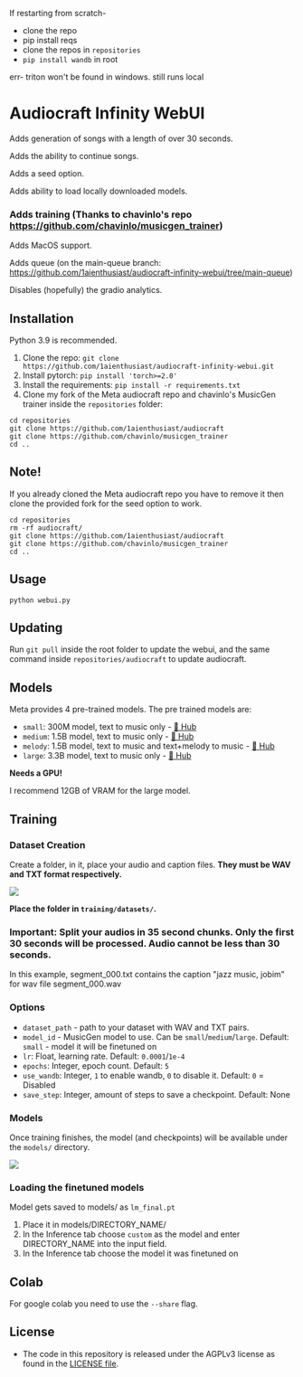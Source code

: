 If restarting from scratch-
 - clone the repo
 - pip install reqs
 - clone the repos in `repositories`
 - `pip install wandb` in root

err- triton won't be found in windows. still runs local


# Audiocraft Infinity WebUI

Adds generation of songs with a length of over 30 seconds.

Adds the ability to continue songs.

Adds a seed option.

Adds ability to load locally downloaded models.

### Adds training (Thanks to chavinlo's repo https://github.com/chavinlo/musicgen_trainer)

Adds MacOS support. 

Adds queue (on the main-queue branch: https://github.com/1aienthusiast/audiocraft-infinity-webui/tree/main-queue)

Disables (hopefully) the gradio analytics.

## Installation
Python 3.9 is recommended.

1. Clone the repo:
`git clone https://github.com/1aienthusiast/audiocraft-infinity-webui.git`
2. Install pytorch:
`pip install 'torch>=2.0'`
3. Install the requirements:
`pip install -r requirements.txt`
4. Clone my fork of the Meta audiocraft repo and chavinlo's MusicGen trainer inside the `repositories` folder:
```
cd repositories
git clone https://github.com/1aienthusiast/audiocraft
git clone https://github.com/chavinlo/musicgen_trainer
cd ..
```
## Note!
If you already cloned the Meta audiocraft repo you have to remove it then clone the provided fork for the seed option to work.
```
cd repositories
rm -rf audiocraft/
git clone https://github.com/1aienthusiast/audiocraft
git clone https://github.com/chavinlo/musicgen_trainer
cd ..
```

## Usage
```python webui.py```

## Updating
Run `git pull` inside the root folder to update the webui, and the same command inside `repositories/audiocraft` to update audiocraft.

## Models

Meta provides 4 pre-trained models. The pre trained models are:
- `small`: 300M model, text to music only - [🤗 Hub](https://huggingface.co/facebook/musicgen-small)
- `medium`: 1.5B model, text to music only - [🤗 Hub](https://huggingface.co/facebook/musicgen-medium)
- `melody`: 1.5B model, text to music and text+melody to music - [🤗 Hub](https://huggingface.co/facebook/musicgen-melody)
- `large`: 3.3B model, text to music only - [🤗 Hub](https://huggingface.co/facebook/musicgen-large)

**Needs a GPU!**

I recommend 12GB of VRAM for the large model.

## Training

### Dataset Creation

Create a folder, in it, place your audio and caption files. **They must be WAV and TXT format respectively.**

![](https://i.imgur.com/AlDlqBI.png)

**Place the folder in `training/datasets/`.**

### Important: Split your audios in 35 second chunks. Only the first 30 seconds will be processed. Audio cannot be less than 30 seconds.

In this example, segment_000.txt contains the caption "jazz music, jobim" for wav file segment_000.wav

### Options

- `dataset_path` - path to your dataset with WAV and TXT pairs.
- `model_id` - MusicGen model to use. Can be `small`/`medium`/`large`. Default: `small` - model it will be finetuned on
- `lr`: Float, learning rate. Default: `0.0001`/`1e-4`
- `epochs`: Integer, epoch count. Default: `5`
- `use_wandb`: Integer, `1` to enable wandb, `0` to disable it. Default: `0` = Disabled
- `save_step`: Integer, amount of steps to save a checkpoint. Default: None

### Models

Once training finishes, the model (and checkpoints) will be available under the `models/` directory.

![](https://i.imgur.com/Mu19EPb.png)

### Loading the finetuned models
Model gets saved to models/ as `lm_final.pt`

1) Place it in models/DIRECTORY_NAME/
2) In the Inference tab choose `custom` as the model and enter DIRECTORY_NAME into the input field. 
3) In the Inference tab choose the model it was finetuned on

## Colab

For google colab you need to use the `--share` flag.

## License
* The code in this repository is released under the AGPLv3 license as found in the [LICENSE file](LICENSE).
